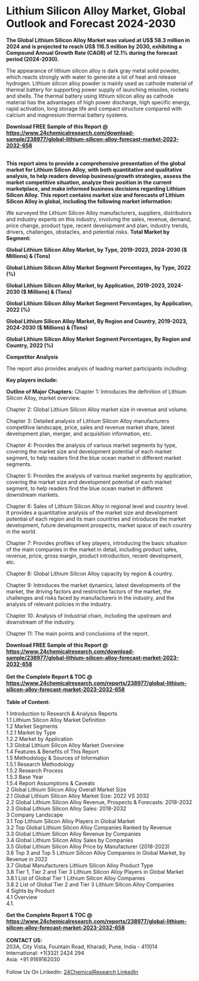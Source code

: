 <h1>Lithium Silicon Alloy Market, Global Outlook and Forecast 2024-2030</h1><p><strong>The Global Lithium Silicon Alloy Market was valued at US$ 58.3 million in 2024 and is projected to reach US$ 116.5 million by 2030, exhibiting a Compound Annual Growth Rate (CAGR) of 12.1% during the forecast period (2024-2030).</strong></p><p>
</p><p>The appearance of lithium silicon alloy is dark gray metal solid powder, which reacts strongly with water to generate a lot of heat and release hydrogen. Lithium silicon alloy powder is mainly used as cathode material of thermal battery for supporting power supply of launching missiles, rockets and shells. The thermal battery using lithium silicon alloy as cathode material has the advantages of high power discharge, high specific energy, rapid activation, long storage life and compact structure compared with calcium and magnesium thermal battery systems.</p><div><b>Download FREE Sample of this Report @ 
            <a href="https://www.24chemicalresearch.com/download-sample/238977/global-lithium-silicon-alloy-forecast-market-2023-2032-658">
            https://www.24chemicalresearch.com/download-sample/238977/global-lithium-silicon-alloy-forecast-market-2023-2032-658</a></b></div><br><p>
</p><p><strong>This report aims to provide a comprehensive presentation of the global market for Lithium Silicon Alloy, with both quantitative and qualitative analysis, to help readers develop business/growth strategies, assess the market competitive situation, analyze their position in the current marketplace, and make informed business decisions regarding Lithium Silicon Alloy. This report contains market size and forecasts of Lithium Silicon Alloy in global, including the following market information:</strong></p><p>
</p><p>
We surveyed the Lithium Silicon Alloy manufacturers, suppliers, distributors and industry experts on this industry, involving the sales, revenue, demand, price change, product type, recent development and plan, industry trends, drivers, challenges, obstacles, and potential risks.
<strong>Total Market by Segment:</strong></p><p>
<strong>Global Lithium Silicon Alloy Market, by Type, 2019-2023, 2024-2030 ($ Millions) &amp; (Tons)</strong></p><p>
<strong>Global Lithium Silicon Alloy Market Segment Percentages, by Type, 2022 (%)</strong></p><p>
</p><p>
<strong>Global Lithium Silicon Alloy Market, by Application, 2019-2023, 2024-2030 ($ Millions) &amp; (Tons)</strong></p><p>
<strong>Global Lithium Silicon Alloy Market Segment Percentages, by Application, 2022 (%)</strong></p><p>
</p><p>
<strong>Global Lithium Silicon Alloy Market, By Region and Country, 2019-2023, 2024-2030 ($ Millions) &amp; (Tons)</strong></p><p>
<strong>Global Lithium Silicon Alloy Market Segment Percentages, By Region and Country, 2022 (%)</strong></p><p>

</p><p>
<strong>Competitor Analysis</strong></p><p>
The report also provides analysis of leading market participants including:
</p><p>
</p><p>
<strong>Key players include:</strong></p><p>
</p><p>
<strong>Outline of Major Chapters:</strong>
Chapter 1: Introduces the definition of Lithium Silicon Alloy, market overview.</p><p>
Chapter 2: Global Lithium Silicon Alloy market size in revenue and volume.</p><p>
Chapter 3: Detailed analysis of Lithium Silicon Alloy manufacturers competitive landscape, price, sales and revenue market share, latest development plan, merger, and acquisition information, etc.</p><p>
Chapter 4: Provides the analysis of various market segments by type, covering the market size and development potential of each market segment, to help readers find the blue ocean market in different market segments.</p><p>
Chapter 5: Provides the analysis of various market segments by application, covering the market size and development potential of each market segment, to help readers find the blue ocean market in different downstream markets.</p><p>
Chapter 6: Sales of Lithium Silicon Alloy in regional level and country level. It provides a quantitative analysis of the market size and development potential of each region and its main countries and introduces the market development, future development prospects, market space of each country in the world.</p><p>
Chapter 7: Provides profiles of key players, introducing the basic situation of the main companies in the market in detail, including product sales, revenue, price, gross margin, product introduction, recent development, etc.</p><p>
Chapter 8: Global Lithium Silicon Alloy capacity by region &amp; country.</p><p>
Chapter 9: Introduces the market dynamics, latest developments of the market, the driving factors and restrictive factors of the market, the challenges and risks faced by manufacturers in the industry, and the analysis of relevant policies in the industry.</p><p>
Chapter 10: Analysis of industrial chain, including the upstream and downstream of the industry.</p><p>
Chapter 11: The main points and conclusions of the report.</p><div><b>Download FREE Sample of this Report @ 
            <a href="https://www.24chemicalresearch.com/download-sample/238977/global-lithium-silicon-alloy-forecast-market-2023-2032-658">
            https://www.24chemicalresearch.com/download-sample/238977/global-lithium-silicon-alloy-forecast-market-2023-2032-658</a></b></div><br><div><b>Get the Complete Report & TOC @ 
            <a href="https://www.24chemicalresearch.com/reports/238977/global-lithium-silicon-alloy-forecast-market-2023-2032-658">
            https://www.24chemicalresearch.com/reports/238977/global-lithium-silicon-alloy-forecast-market-2023-2032-658</a></b></div><br>
            <b>Table of Content:</b><p>1 Introduction to Research & Analysis Reports<br />
    1.1 Lithium Silicon Alloy Market Definition<br />
    1.2 Market Segments<br />
        1.2.1 Market by Type<br />
        1.2.2 Market by Application<br />
    1.3 Global Lithium Silicon Alloy Market Overview<br />
    1.4 Features & Benefits of This Report<br />
    1.5 Methodology & Sources of Information<br />
        1.5.1 Research Methodology<br />
        1.5.2 Research Process<br />
        1.5.3 Base Year<br />
        1.5.4 Report Assumptions & Caveats<br />
2 Global Lithium Silicon Alloy Overall Market Size<br />
    2.1 Global Lithium Silicon Alloy Market Size: 2022 VS 2032<br />
    2.2 Global Lithium Silicon Alloy Revenue, Prospects & Forecasts: 2018-2032<br />
    2.3 Global Lithium Silicon Alloy Sales: 2018-2032<br />
3 Company Landscape<br />
    3.1 Top Lithium Silicon Alloy Players in Global Market<br />
    3.2 Top Global Lithium Silicon Alloy Companies Ranked by Revenue<br />
    3.3 Global Lithium Silicon Alloy Revenue by Companies<br />
    3.4 Global Lithium Silicon Alloy Sales by Companies<br />
    3.5 Global Lithium Silicon Alloy Price by Manufacturer (2018-2023)<br />
    3.6 Top 3 and Top 5 Lithium Silicon Alloy Companies in Global Market, by Revenue in 2022<br />
    3.7 Global Manufacturers Lithium Silicon Alloy Product Type<br />
    3.8 Tier 1, Tier 2 and Tier 3 Lithium Silicon Alloy Players in Global Market<br />
        3.8.1 List of Global Tier 1 Lithium Silicon Alloy Companies<br />
        3.8.2 List of Global Tier 2 and Tier 3 Lithium Silicon Alloy Companies<br />
4 Sights by Product<br />
    4.1 Overview<br />
        4.1.</p><div><b>Get the Complete Report & TOC @ 
            <a href="https://www.24chemicalresearch.com/reports/238977/global-lithium-silicon-alloy-forecast-market-2023-2032-658">
            https://www.24chemicalresearch.com/reports/238977/global-lithium-silicon-alloy-forecast-market-2023-2032-658</a></b></div><br><b>CONTACT US:</b><br>
            203A, City Vista, Fountain Road, Kharadi, Pune, India - 411014<br>
            International: +1(332) 2424 294<br>
            Asia: +91 9169162030 <br><br>
            Follow Us On LinkedIn: <a href="https://www.linkedin.com/company/24chemicalresearch/">24ChemicalResearch LinkedIn</a>
